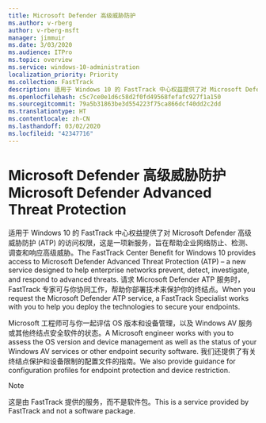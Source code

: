 ```yaml
---
title: Microsoft Defender 高级威胁防护
ms.author: v-rberg
author: v-rberg-msft
manager: jimmuir
ms.date: 3/03/2020
ms.audience: ITPro
ms.topic: overview
ms.service: windows-10-administration
localization_priority: Priority
ms.collection: FastTrack
description: 适用于 Windows 10 的 FastTrack 中心权益提供了对 Microsoft Defender 高级威胁防护 (ATP) 的访问权限，这是一项新服务，旨在帮助企业网络防止、检测、调查和响应高级威胁。
ms.openlocfilehash: c5c7ce0e1d6c58d2f0fd49568fefafc927f1a150
ms.sourcegitcommit: 79a5b31863be3d554223f75ca866dcf40dd2c2dd
ms.translationtype: HT
ms.contentlocale: zh-CN
ms.lasthandoff: 03/02/2020
ms.locfileid: "42347716"
---
```

# <a name="microsoft-defender-advanced-threat-protection"></a><span data-ttu-id="4c3c4-103">Microsoft Defender 高级威胁防护</span><span class="sxs-lookup"><span data-stu-id="4c3c4-103">Microsoft Defender Advanced Threat Protection</span></span>

<span data-ttu-id="4c3c4-104">适用于 Windows 10 的 FastTrack 中心权益提供了对 Microsoft Defender 高级威胁防护 (ATP) 的访问权限，这是一项新服务，旨在帮助企业网络防止、检测、调查和响应高级威胁。</span><span class="sxs-lookup"><span data-stu-id="4c3c4-104">The FastTrack Center Benefit for Windows 10 provides access to Microsoft Defender Advanced Threat Protection (ATP) – a new service designed to help enterprise networks prevent, detect, investigate, and respond to advanced threats.</span></span> <span data-ttu-id="4c3c4-105">请求 Microsoft Defender ATP 服务时，FastTrack 专家可与你协同工作，帮助你部署技术来保护你的终结点。</span><span class="sxs-lookup"><span data-stu-id="4c3c4-105">When you request the Microsoft Defender ATP service, a FastTrack Specialist works with you to help you deploy the technologies to secure your endpoints.</span></span>

<span data-ttu-id="4c3c4-106">Microsoft 工程师可与你一起评估 OS 版本和设备管理，以及 Windows AV 服务或其他终结点安全软件的状态。</span><span class="sxs-lookup"><span data-stu-id="4c3c4-106">A Microsoft engineer works with you to assess the OS version and device management as well as the status of your Windows AV services or other endpoint security software.</span></span> <span data-ttu-id="4c3c4-107">我们还提供了有关终结点保护和设备限制的配置文件的指南。</span><span class="sxs-lookup"><span data-stu-id="4c3c4-107">We also provide guidance for configuration profiles for endpoint protection and device restriction.</span></span>  

> [!NOTE]
> <span data-ttu-id="4c3c4-108">这是由 FastTrack 提供的服务，而不是软件包。</span><span class="sxs-lookup"><span data-stu-id="4c3c4-108">This is a service provided by FastTrack and not a software package.</span></span> 